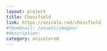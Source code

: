 ```yaml
---
layout: project
title: Chessfield
link: https://unicolo.red/chessfield
#thumbnail: /assets/images/
#description:
category: unicolored
---
```

